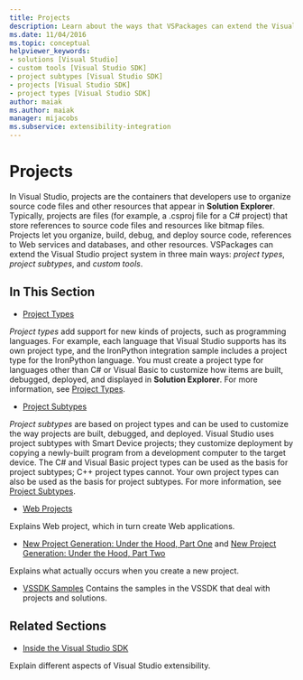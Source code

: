 ```yaml
---
title: Projects
description: Learn about the ways that VSPackages can extend the Visual Studio project system, including project types, project subtypes, and custom tools.
ms.date: 11/04/2016
ms.topic: conceptual
helpviewer_keywords:
- solutions [Visual Studio]
- custom tools [Visual Studio SDK]
- project subtypes [Visual Studio SDK]
- projects [Visual Studio SDK]
- project types [Visual Studio SDK]
author: maiak
ms.author: maiak
manager: mijacobs
ms.subservice: extensibility-integration
---
```

# Projects

In Visual Studio, projects are the containers that developers use to organize source code files and other resources that appear in **Solution Explorer**. Typically, projects are files (for example, a .csproj file for a C# project) that store references to source code files and resources like bitmap files. Projects let you organize, build, debug, and deploy source code, references to Web services and databases, and other resources. VSPackages can extend the Visual Studio project system in three main ways: *project types*, *project subtypes*, and *custom tools*.

## In This Section
- [Project Types](../../extensibility/internals/project-types.md)

 *Project types* add support for new kinds of projects, such as programming languages. For example, each language that Visual Studio supports has its own project type, and the IronPython integration sample includes a project type for the IronPython language. You must create a project type for languages other than C# or Visual Basic to customize how items are built, debugged, deployed, and displayed in **Solution Explorer**. For more information, see [Project Types](../../extensibility/internals/project-types.md).

- [Project Subtypes](../../extensibility/internals/project-subtypes.md)

 *Project subtypes* are based on project types and can be used to customize the way projects are built, debugged, and deployed. Visual Studio uses project subtypes with Smart Device projects; they customize deployment by copying a newly-built program from a development computer to the target device. The C# and Visual Basic project types can be used as the basis for project subtypes; C++ project types cannot. Your own project types can also be used as the basis for project subtypes. For more information, see [Project Subtypes](../../extensibility/internals/project-subtypes.md).

- [Web Projects](../../extensibility/internals/web-projects.md)

 Explains Web project, which in turn create Web applications.

- [New Project Generation: Under the Hood, Part One](../../extensibility/internals/new-project-generation-under-the-hood-part-one.md) and [New Project Generation: Under the Hood, Part Two](../../extensibility/internals/new-project-generation-under-the-hood-part-two.md)

 Explains what actually occurs when you create a new project.

- [VSSDK Samples](https://github.com/Microsoft/VSSDK-Extensibility-Samples)
 Contains the samples in the VSSDK that deal with projects and solutions.

## Related Sections
- [Inside the Visual Studio SDK](../../extensibility/internals/inside-the-visual-studio-sdk.md)

 Explain different aspects of Visual Studio extensibility.
